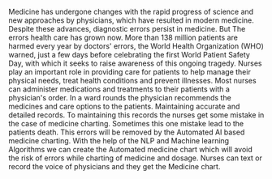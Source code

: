 Medicine has undergone changes with the rapid progress of science and new approaches by physicians, which have resulted in modern medicine. Despite these advances, diagnostic errors persist in medicine. But The errors health care has grown now. More than 138 million patients are harmed every year by doctors' errors, the World Health Organization (WHO) warned, just a few days before celebrating the first World Patient Safety Day, with which it seeks to raise awareness of this ongoing tragedy.
Nurses play an important role in providing care for patients to help manage their physical needs, treat health conditions and prevent illnesses. Most nurses can administer medications and treatments to their patients with a physician's order. In a ward rounds the physician recommends the medicines and care options to the patients. Maintaining accurate and detailed records. To maintaining this records the nurses get some mistake in the case of medicine charting. Sometimes this one mistake lead to the patients death.
       This errors will be removed by the Automated AI based medicine charting. With the help of the NLP and Machine learning Algorithms we can create the Automated medicine chart which will avoid the risk of errors while charting of medicine and dosage. Nurses can text or record the voice of physicians and they get the Medicine chart.
